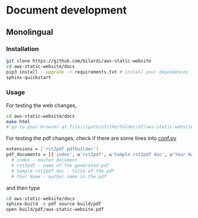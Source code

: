 # Document development

## Monolingual

### Installation

```sh
git clone https://github.com/bilardi/aws-static-website
cd aws-static-website/docs
pip3 install --upgrade -r requirements.txt # install your dependences
sphinx-quickstart
```

### Usage

For testing the web changes,

```sh
cd aws-static-website/docs
make html
# go to your browser at file://path/of/the/folder/of/aws-static-website/docs/build/html/index.html
```

For testing the pdf changes, check if there are some lines into [conf.py](https://github.com/bilardi/aws-static-website/blob/master/docs/source/conf.py)

```sh
extensions = ['rst2pdf.pdfbuilder']
pdf_documents = [('index', u'rst2pdf', u'Sample rst2pdf doc', u'Your Name'),]
  # index - master document
  # rst2pdf - name of the generated pdf
  # Sample rst2pdf doc - title of the pdf
  # Your Name - author name in the pdf
```

and then type

```sh
cd aws-static-website/docs
sphinx-build -b pdf source build/pdf
open build/pdf/aws-static-website.pdf
```
